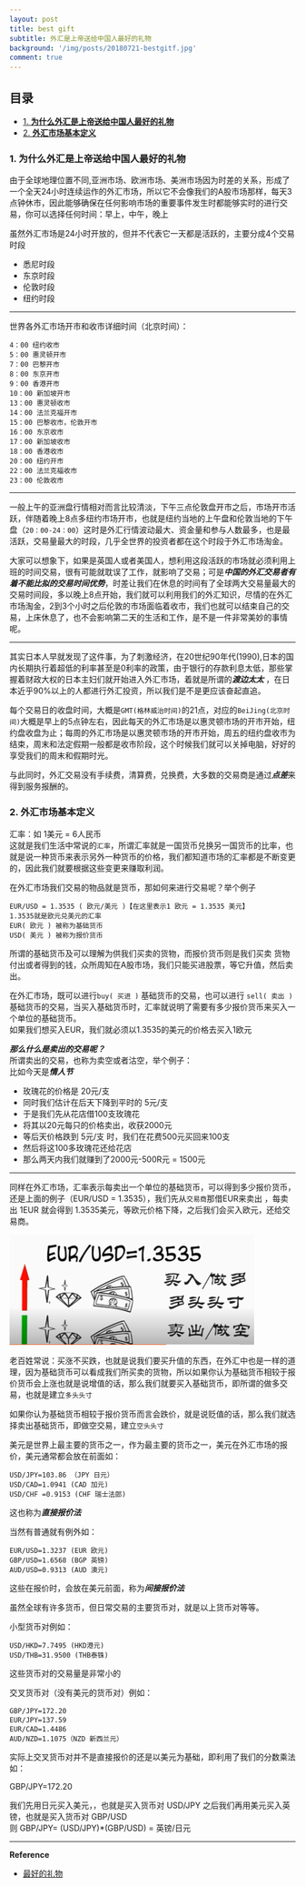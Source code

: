 ```yaml
---
layout: post
title: best gift
subtitle: 外汇是上帝送给中国人最好的礼物      
background: '/img/posts/20180721-bestgitf.jpg'
comment: true
---
```


## 目录

- [1. **为什么外汇是上帝送给中国人最好的礼物**](#1)
- [2. **外汇市场基本定义**](#2)

<h3 id="1">1. 为什么外汇是上帝送给中国人最好的礼物</h3>

由于全球地理位置不同,亚洲市场、欧洲市场、美洲市场因为时差的关系，形成了一个全天24小时连续运作的外汇市场，所以它不会像我们的A股市场那样，每天3点钟休市，因此能够确保在任何影响市场的重要事件发生时都能够实时的进行交易，你可以选择任何时间：早上，中午，晚上   

虽然外汇市场是24小时开放的，但并不代表它一天都是活跃的，主要分成4个交易时段   
* 悉尼时段   
* 东京时段   
* 伦敦时段   
* 纽约时段   

--- 
世界各外汇市场开市和收市详细时间（北京时间）：
   
	4：00 纽约收市    
	5：00 惠灵顿开市   
	7：00 巴黎开市   
	8：00 东京开市   
	9：00 香港开市   
	10：00 新加坡开市   
	13：00 惠灵顿收市   
	14：00 法兰克福开市   
	15：00 巴黎收市，伦敦开市   
	16：00 东京收市   
	17：00 新加坡收市   
	18：00 香港收市   
	20：00 纽约开市   
	22：00 法兰克福收市   
	23：00 伦敦收市  
 
---

一般上午的亚洲盘行情相对而言比较清淡，下午三点伦敦盘开市之后，市场开市活跃，伴随着晚上8点多纽约市场开市，也就是纽约当地的上午盘和伦敦当地的下午盘（`20：00-24：00`）这时是外汇行情波动最大、资金量和参与人数最多，也是最活跃，交易量最大的时段，几乎全世界的投资者都在这个时段于外汇市场淘金。   
 
大家可以想象下，如果是英国人或者美国人，想利用这段活跃的市场就必须利用上班的时间交易，很有可能就耽误了工作，就影响了交易；可是***中国的外汇交易者有着不能比拟的交易时间优势***，时差让我们在休息的时间有了全球两大交易量最大的交易时间段，多以晚上8点开始，我们就可以利用我们的外汇知识，尽情的在外汇市场淘金，2到3个小时之后伦敦的市场面临着收市，我们也就可以结束自己的交易，上床休息了，也不会影响第二天的生活和工作，是不是一件非常美妙的事情呢。   

---
其实日本人早就发现了这件事，为了刺激经济，在20世纪90年代(1990),日本的国内长期执行着超低的利率甚至是0利率的政策，由于银行的存款利息太低，那些掌握着财政大权的日本主妇们就开始进入外汇市场，着就是所谓的***渡边太太*** ，在日本近乎90%以上的人都进行外汇投资，所以我们是不是更应该奋起直追。   

每个交易日的收盘时间，大概是`GMT(格林威治时间)`的21点，对应的`BeiJing(北京时间)`大概是早上的5点钟左右，因此每天的外汇市场是以惠灵顿市场的开市开始，纽约盘收盘为止；每周的外汇市场是以惠灵顿市场的开市开始，周五的纽约盘收市为结束，周末和法定假期一般都是收市阶段，这个时候我们就可以关掉电脑，好好的享受我们的周末和假期时光。   

与此同时，外汇交易没有手续费，清算费，兑换费，大多数的交易商是通过***点差***来得到服务报酬的。

<h3 id="2">2. 外汇市场基本定义</h3>

汇率：如 1美元 = 6人民币   
这就是我们生活中常说的`汇率`，所谓汇率就是一国货币兑换另一国货币的比率，也就是说一种货币来表示另外一种货币的价格，我们都知道市场的汇率都是不断变更的，因此我们就要根据这些变更来赚取利润。 
  
在外汇市场我们交易的物品就是货币，那如何来进行交易呢？举个例子
   
	EUR/USD = 1.3535 ( 欧元/美元 )【在这里表示1 欧元 = 1.3535 美元】          
	1.3535就是欧元兑美元的汇率
	EUR( 欧元 ) 被称为基础货币    
	USD( 美元 ) 被称为报价货币    

所谓的基础货币及可以理解为供我们买卖的货物，而报价货币则是我们买卖
货物付出或者得到的钱，众所周知在A股市场，我们只能买进股票，等它升值，然后卖出。
   
在外汇市场，既可以进行`buy( 买进 )` 基础货币的交易，也可以进行 `sell( 卖出 )` 基础货币的交易，当买入基础货币时，汇率就说明了需要有多少报价货币来买入一个单位的基础货币。   
如果我们想买入EUR，我们就必须以1.3535的美元的价格去买入1欧元   

***那么什么是卖出的交易呢？***   
所谓卖出的交易，也称为卖空或者沽空，举个例子：   
比如今天是***情人节***      
* 玫瑰花的价格是 20元/支   
* 同时我们估计在后天下降到平时的 5元/支      
* 于是我们先从花店借100支玫瑰花   
* 将其以20元每只的价格卖出，收获2000元  
* 等后天价格跌到 5元/支 时，我们在花费500元买回来100支   
* 然后将这100多玫瑰花还给花店   
* 那么两天内我们就赚到了2000元-500R元 = 1500元   

---
同样在外汇市场，汇率表示每卖出一个单位的基础货币，可以得到多少报价货币，还是上面的例子（EUR/USD = 1.3535），我们先从`交易商`那借EUR来卖出 ，每卖出 1EUR 就会得到 1.3535美元，等欧元价格下降，之后我们会买入欧元，还给交易商。   

![Sell/Buy](/img/posts/20180721-bas.png "Sell/Buy")   

老百姓常说：买涨不买跌，也就是说我们要买升值的东西，在外汇中也是一样的道理，因为基础货币可以看成我们所买卖的货物，所以如果你认为基础货币相较于报价货币会上涨也就是说增值的话，那么我们就要买入基础货币，即所谓的做多交易，也就是建立`多头头寸`   

如果你认为基础货币相较于报价货币而言会跌价，就是说贬值的话，那么我们就选择卖出基础货币，即做空交易，建立`空头头寸`   

美元是世界上最主要的货币之一，作为最主要的货币之一，美元在外汇市场的报价，美元通常都会放在前面如：

	USD/JPY=103.86 （JPY 日元）
	USD/CAD=1.0941 (CAD 加元)
	USD/CHF	=0.9153 (CHF 瑞士法郎)  
 
这也称为***直接报价法***   

当然有普通就有例外如：

	EUR/USD=1.3237 (EUR 欧元)
	GBP/USD=1.6568 (BGP 英镑)
	AUD/USD=0.9313 (AUD 澳元)   

这些在报价时，会放在美元前面，称为***间接报价法***   

虽然全球有许多货币，但日常交易的主要货币对，就是以上货币对等等。

小型货币对例如：

	USD/HKD=7.7495 (HKD港元)
	USD/THB=31.9500 (THB泰铢)
这些货币对的交易量是非常小的   

交叉货币对（没有美元的货币对）例如：   

	GBP/JPY=172.20
	EUR/JPY=137.59
	EUR/CAD=1.4486 
	AUD/NZD=1.1075（NZD 新西兰元）

实际上交叉货币对并不是直接报价的还是以美元为基础，即利用了我们的分数乘法如：   

GBP/JPY=172.20   

我们先用日元买入美元，，也就是买入货币对 USD/JPY
之后我们再用美元买入英镑，也就是买入货币对 GBP/USD   
则 GBP/JPY= (USD/JPY)*(GBP/USD) = 英镑/日元

--- 

**Reference**

- [最好的礼物](https://yangxiaoga.github.io/2018/07/21/bestgitf.html)
